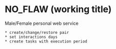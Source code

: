 # NO_FLAW (working title) 

Male/Female personal web service  

    * create/change/restore pair
    * set interactions days
    * create tasks with execution period
    